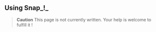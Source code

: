 ## Using Snap_!_

> **Caution** This page is not currently written. Your help is welcome to fulfill it !